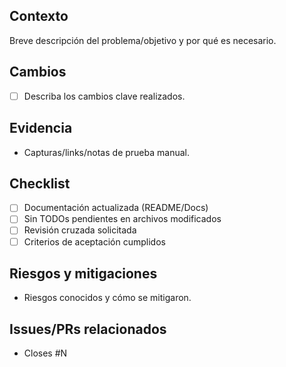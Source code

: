 ## Contexto
Breve descripción del problema/objetivo y por qué es necesario.

## Cambios
- [ ] Describa los cambios clave realizados.

## Evidencia
- Capturas/links/notas de prueba manual.

## Checklist
- [ ] Documentación actualizada (README/Docs)
- [ ] Sin TODOs pendientes en archivos modificados
- [ ] Revisión cruzada solicitada
- [ ] Criterios de aceptación cumplidos

## Riesgos y mitigaciones
- Riesgos conocidos y cómo se mitigaron.

## Issues/PRs relacionados
- Closes #N
